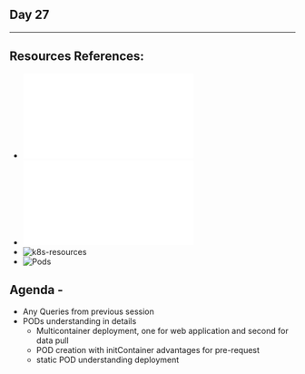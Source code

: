 ## Day 27
*************************************************************************************

## Resources References:
- ![Complete-Notes](../TrainingQueries-Agenda.txt)
- ![K8S-Contents](../K8S_DeepDive_Content.md)
- ![k8s-resources](../k8s_resources/)
- ![Pods](../k8s_resources/03-Pods/)

## Agenda - 
- Any Queries from previous session
- PODs understanding in details
	- Multicontainer deployment, one for web application and second for data pull
	- POD creation with initContainer advantages for pre-request
	- static POD understanding deployment